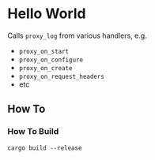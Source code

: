 # Hello World

Calls `proxy_log` from various handlers, e.g.

* `proxy_on_start`
* `proxy_on_configure`
* `proxy_on_create`
* `proxy_on_request_headers`
* etc

## How To

### How To Build

```shell
cargo build --release
```
